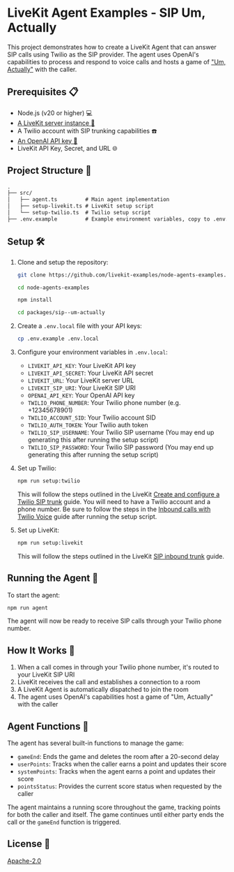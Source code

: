 # LiveKit Agent Examples - SIP Um, Actually

This project demonstrates how to create a LiveKit Agent that can answer SIP calls using Twilio as the SIP provider. The agent uses OpenAI's capabilities to process and respond to voice calls and hosts a game of ["Um, Actually"](https://www.dropout.tv/um-actually) with the caller.

## Prerequisites 📋

- Node.js (v20 or higher) 💻
- [A LiveKit server instance 📡](https://docs.livekit.io/home/self-hosting/server-setup/)
- A Twilio account with SIP trunking capabilities ☎️
- [An OpenAI API key 🔑](https://platform.openai.com/api-keys)
- LiveKit API Key, Secret, and URL 🌐

## Project Structure 📂

```txt
.
├── src/
│   ├── agent.ts         # Main agent implementation
│   ├── setup-livekit.ts # LiveKit setup script
│   └── setup-twilio.ts  # Twilio setup script
├── .env.example         # Example environment variables, copy to .env.local and fill in your own values
```

## Setup 🛠️

1. Clone and setup the repository:

   ```bash
   git clone https://github.com/livekit-examples/node-agents-examples.git

   cd node-agents-examples
   
   npm install
   
   cd packages/sip--um-actually
   ```

2. Create a `.env.local` file with your API keys:

   ```bash
   cp .env.example .env.local
   ```

3. Configure your environment variables in `.env.local`:
   - `LIVEKIT_API_KEY`: Your LiveKit API key
   - `LIVEKIT_API_SECRET`: Your LiveKit API secret
   - `LIVEKIT_URL`: Your LiveKit server URL
   - `LIVEKIT_SIP_URI`: Your LiveKit SIP URI
   - `OPENAI_API_KEY`: Your OpenAI API key
   - `TWILIO_PHONE_NUMBER`: Your Twilio phone number (e.g. +12345678901)
   - `TWILIO_ACCOUNT_SID`: Your Twilio account SID
   - `TWILIO_AUTH_TOKEN`: Your Twilio auth token
   - `TWILIO_SIP_USERNAME`: Your Twilio SIP username (You may end up generating this after running the setup script)
   - `TWILIO_SIP_PASSWORD`: Your Twilio SIP password (You may end up generating this after running the setup script)

4. Set up Twilio:

   ```bash
   npm run setup:twilio
   ```

   This will follow the steps outlined in the LiveKit [Create and configure a Twilio SIP trunk](https://docs.livekit.io/sip/quickstarts/configuring-twilio-trunk/) guide. You will need to have a Twilio account and a phone number. Be sure to follow the steps in the [Inbound calls with Twilio Voice](https://docs.livekit.io/sip/accepting-calls-twilio-voice/) guide after running the setup script.

5. Set up LiveKit:

   ```bash
   npm run setup:livekit
   ```

   This will follow the steps outlined in the LiveKit [SIP inbound trunk](https://docs.livekit.io/sip/trunk-inbound/) guide.

## Running the Agent 🚀

To start the agent:

```bash
npm run agent
```

The agent will now be ready to receive SIP calls through your Twilio phone number.

## How It Works 🤔

1. When a call comes in through your Twilio phone number, it's routed to your LiveKit SIP URI
2. LiveKit receives the call and establishes a connection to a room
3. A LiveKit Agent is automatically dispatched to join the room
4. The agent uses OpenAI's capabilities host a game of "Um, Actually" with the caller

## Agent Functions 🤖

The agent has several built-in functions to manage the game:

- `gameEnd`: Ends the game and deletes the room after a 20-second delay
- `userPoints`: Tracks when the caller earns a point and updates their score
- `systemPoints`: Tracks when the agent earns a point and updates their score
- `pointsStatus`: Provides the current score status when requested by the caller

The agent maintains a running score throughout the game, tracking points for both the caller and itself. The game continues until either party ends the call or the `gameEnd` function is triggered.

## License 📝

[Apache-2.0](../../LICENSE.md)
